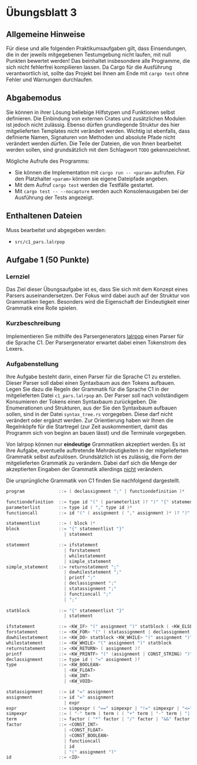 # Übungsblatt 3
## Allgemeine Hinweise
Für diese und alle folgenden Praktikumsaufgaben gilt, dass Einsendungen, die in der jeweils mitgegebenen Testumgebung nicht laufen, mit null Punkten bewertet werden! Das beinhaltet insbesondere alle Programme, die sich nicht fehlerfrei kompilieren lassen. Da Cargo für die Ausführung verantwortlich ist, sollte das Projekt bei Ihnen am Ende mit `cargo test` ohne Fehler und Warnungen durchlaufen.

## Abgabemodus
Sie können in ihrer Lösung beliebige Hilfstypen und Funktionen selbst definieren. Die Einbindung von externen Crates und zusätzlichen Modulen ist jedoch nicht zulässig. Ebenso dürfen grundlegende Struktur des hier mitgelieferten Templates nicht verändert werden. Wichtig ist ebenfalls, dass definierte Namen, Signaturen von Methoden und absolute Pfade nicht verändert werden dürfen. Die Teile der Dateien, die von Ihnen bearbeitet werden sollen, sind grundsätzlich mit dem Schlagwort `TODO` gekennzeichnet.

Mögliche Aufrufe des Programms:
- Sie können die Implementation mit `cargo run -- <param>` aufrufen. Für den Platzhalter `<param>` können sie eigene Dateipfade angeben.
- Mit dem Aufruf `cargo test` werden die Testfälle gestartet.
- Mit `cargo test -- --nocapture` werden auch Konsolenausgaben bei der Ausführung der Tests angezeigt.

## Enthaltenen Dateien
Muss bearbeitet und abgegeben werden:
- `src/c1_pars.lalrpop`

## Aufgabe 1 (50 Punkte)
### Lernziel
Das Ziel dieser Übungsaufgabe ist es, dass Sie sich mit dem Konzept eines Parsers auseinandersetzen. Der Fokus wird dabei auch auf der Struktur von Grammatiken liegen. Besonders wird die Eigenschaft der Eindeutigkeit einer Grammatik eine Rolle spielen.

### Kurzbeschreibung
Implementieren Sie mithilfe des Parsergenerators [lalrpop](https://crates.io/crates/lalrpop) einen Parser für die Sprache C1. Der Parsergenerator erwartet dabei einen Tokenstrom des Lexers.

### Aufgabenstellung
Ihre Aufgabe besteht darin, einen Parser für die Sprache C1 zu erstellen. Dieser Parser soll dabei einen Syntaxbaum aus den Tokens aufbauen. Legen Sie dazu die Regeln der Grammatik für die Sprache C1 in der mitgelieferten Datei `c1_pars.lalrpop` an. Der Parser soll nach vollständigem Konsumieren der Tokens einen Syntaxbaum zurückgeben. Die Enumerationen und Strukturen, aus der Sie den Syntaxbaum aufbauen sollen, sind in der Datei `syntax_tree.rs` vorgegeben. Diese darf nicht verändert oder ergänzt werden. Zur Orientierung haben wir Ihnen die Regelnköpfe für die Startregel (zur Zeit auskommentiert, damit das Programm sich von beginn an bauen lässt) und die Terminale vorgegeben.

Von lalrpop können nur **eindeutige** Grammatiken akzeptiert werden. Es ist Ihre Aufgabe, eventuelle auftretende Mehrdeutigkeiten in der mitgelieferten Grammatik selbst aufzulösen. Grundsätzlich ist es zulässig, die Form der mitgelieferten Grammatik zu verändern. Dabei darf sich die Menge der akzeptierten Eingaben der Grammatik allerdings <ins>nicht</ins> verändern.

Die ursprüngliche Grammatik von C1 finden Sie nachfolgend dargestellt.
```c
program             ::= ( declassignment ";" | functiondefinition )*

functiondefinition  ::= type id "(" ( parameterlist )? ")" "{" statementlist "}"
parameterlist       ::= type id ( "," type id )*
functioncall        ::= id "(" ( assignment ( "," assignment )* )? ")"

statementlist       ::= ( block )*
block               ::= "{" statementlist "}"
                      | statement

statement           ::= ifstatement
                      | forstatement
                      | whilestatement
                      | simple_statement
simple_statement	::= returnstatement ";"
                      | dowhilestatement ";"
                      | printf ";"
                      | declassignment ";"
                      | statassignment ";"
                      | functioncall ";"
                      | ";"
                      
statblock           ::= "{" statementlist "}"
                      | statement

ifstatement         ::= <KW_IF> "(" assignment ")" statblock ( <KW_ELSE> statblock )?
forstatement        ::= <KW_FOR> "(" ( statassignment | declassignment ) ";" expr ";" statassignment ")" statblock
dowhilestatement    ::= <KW_DO> statblock <KW_WHILE> "(" assignment ")"
whilestatement      ::= <KW_WHILE> "(" assignment ")" statblock
returnstatement     ::= <KW_RETURN> ( assignment )?
printf              ::= <KW_PRINTF> "(" (assignment | CONST_STRING) ")"
declassignment      ::= type id ( "=" assignment )?
type                ::= <KW_BOOLEAN>
                      | <KW_FLOAT>
                      | <KW_INT>
                      | <KW_VOID>

statassignment      ::= id "=" assignment
assignment          ::= id "=" assignment
                      | expr
expr                ::= simpexpr ( "==" simpexpr | "!=" simpexpr | "<=" simpexpr | ">=" simpexpr | "<" simpexpr | ">" simpexpr )?
simpexpr            ::= ( "-" term | term ) ( "+" term | "-" term | "||" term )*
term                ::= factor ( "*" factor | "/" factor | "&&" factor )*
factor              ::= <CONST_INT>
                      | <CONST_FLOAT>
                      | <CONST_BOOLEAN>
                      | functioncall
                      | id
                      | "(" assignment ")"
id                  ::= <ID>
```

